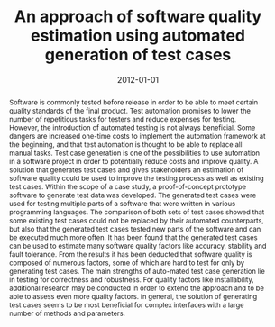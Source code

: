 ---
abstract: Software is commonly tested before release in order to be able to meet certain
  quality standards of the final product. Test automation promises to lower the number
  of repetitious tasks for testers and reduce expenses for testing. However, the introduction
  of automated testing is not always beneficial. Some dangers are increased one-time
  costs to implement the automation framework at the beginning, and that test automation
  is thought to be able to replace all manual tasks. Test case generation is one of
  the possibilities to use automation in a software project in order to potentially
  reduce costs and improve quality. A solution that generates test cases and gives
  stakeholders an estimation of software quality could be used to improve the testing
  process as well as existing test cases. Within the scope of a case study, a proof-of-concept
  prototype software to generate test data was developed. The generated test cases
  were used for testing multiple parts of a software that were written in various
  programming languages. The comparison of both sets of test cases showed that some
  existing test cases could not be replaced by their automated counterparts, but also
  that the generated test cases tested new parts of the software and can be executed
  much more often. It has been found that the generated test cases can be used to
  estimate many software quality factors like accuracy, stability and fault tolerance.
  From the results it has been deducted that software quality is composed of numerous
  factors, some of which are hard to test for only by generating test cases. The main
  strengths of auto-mated test case generation lie in testing for correctness and
  robustness. For quality factors like installability, additional research may be
  conducted in order to extend the approach and to be able to assess even more quality
  factors. In general, the solution of generating test cases seems to be most beneficial
  for complex interfaces with a large number of methods and parameters.
authors:
- Phillip Wieser
date: '2012-01-01'
featured: false
links:
- name: Publik
  url: https://publik.tuwien.ac.at/showentry.php?ID=215658&lang=1
publication_types:
- '7'
publishDate: '2012-01-01'
title: An approach of software quality estimation using automated generation of test
  cases
url_pdf: ''
---